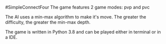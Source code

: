 #SimpleConnectFour
The game features 2 game modes: pvp and pvc

The AI uses a min-max algorithm to make it's move. The greater the difficulty, 
the greater the min-max depth.

The game is written in Python 3.8 and can be played either in terminal or in a
IDE.
